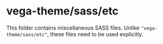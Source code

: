 # vega-theme/sass/etc

This folder contains miscellaneous SASS files. Unlike `"vega-theme/sass/etc"`, these files
need to be used explicitly.
